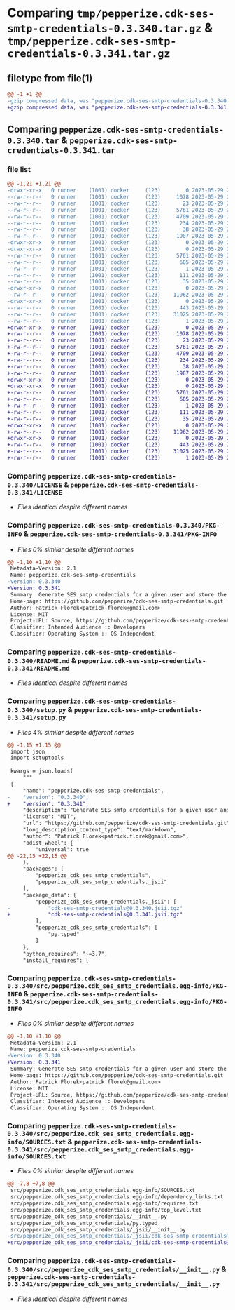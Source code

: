 # Comparing `tmp/pepperize.cdk-ses-smtp-credentials-0.3.340.tar.gz` & `tmp/pepperize.cdk-ses-smtp-credentials-0.3.341.tar.gz`

## filetype from file(1)

```diff
@@ -1 +1 @@
-gzip compressed data, was "pepperize.cdk-ses-smtp-credentials-0.3.340.tar", last modified: Mon May 29 23:09:54 2023, max compression
+gzip compressed data, was "pepperize.cdk-ses-smtp-credentials-0.3.341.tar", last modified: Mon May 29 23:18:40 2023, max compression
```

## Comparing `pepperize.cdk-ses-smtp-credentials-0.3.340.tar` & `pepperize.cdk-ses-smtp-credentials-0.3.341.tar`

### file list

```diff
@@ -1,21 +1,21 @@
-drwxr-xr-x   0 runner    (1001) docker     (123)        0 2023-05-29 23:09:54.422160 pepperize.cdk-ses-smtp-credentials-0.3.340/
--rw-r--r--   0 runner    (1001) docker     (123)     1078 2023-05-29 23:09:37.000000 pepperize.cdk-ses-smtp-credentials-0.3.340/LICENSE
--rw-r--r--   0 runner    (1001) docker     (123)       23 2023-05-29 23:09:37.000000 pepperize.cdk-ses-smtp-credentials-0.3.340/MANIFEST.in
--rw-r--r--   0 runner    (1001) docker     (123)     5761 2023-05-29 23:09:54.422160 pepperize.cdk-ses-smtp-credentials-0.3.340/PKG-INFO
--rw-r--r--   0 runner    (1001) docker     (123)     4709 2023-05-29 23:09:37.000000 pepperize.cdk-ses-smtp-credentials-0.3.340/README.md
--rw-r--r--   0 runner    (1001) docker     (123)      234 2023-05-29 23:09:37.000000 pepperize.cdk-ses-smtp-credentials-0.3.340/pyproject.toml
--rw-r--r--   0 runner    (1001) docker     (123)       38 2023-05-29 23:09:54.422160 pepperize.cdk-ses-smtp-credentials-0.3.340/setup.cfg
--rw-r--r--   0 runner    (1001) docker     (123)     1987 2023-05-29 23:09:37.000000 pepperize.cdk-ses-smtp-credentials-0.3.340/setup.py
-drwxr-xr-x   0 runner    (1001) docker     (123)        0 2023-05-29 23:09:54.418161 pepperize.cdk-ses-smtp-credentials-0.3.340/src/
-drwxr-xr-x   0 runner    (1001) docker     (123)        0 2023-05-29 23:09:54.418161 pepperize.cdk-ses-smtp-credentials-0.3.340/src/pepperize.cdk_ses_smtp_credentials.egg-info/
--rw-r--r--   0 runner    (1001) docker     (123)     5761 2023-05-29 23:09:54.000000 pepperize.cdk-ses-smtp-credentials-0.3.340/src/pepperize.cdk_ses_smtp_credentials.egg-info/PKG-INFO
--rw-r--r--   0 runner    (1001) docker     (123)      605 2023-05-29 23:09:54.000000 pepperize.cdk-ses-smtp-credentials-0.3.340/src/pepperize.cdk_ses_smtp_credentials.egg-info/SOURCES.txt
--rw-r--r--   0 runner    (1001) docker     (123)        1 2023-05-29 23:09:54.000000 pepperize.cdk-ses-smtp-credentials-0.3.340/src/pepperize.cdk_ses_smtp_credentials.egg-info/dependency_links.txt
--rw-r--r--   0 runner    (1001) docker     (123)      111 2023-05-29 23:09:54.000000 pepperize.cdk-ses-smtp-credentials-0.3.340/src/pepperize.cdk_ses_smtp_credentials.egg-info/requires.txt
--rw-r--r--   0 runner    (1001) docker     (123)       35 2023-05-29 23:09:54.000000 pepperize.cdk-ses-smtp-credentials-0.3.340/src/pepperize.cdk_ses_smtp_credentials.egg-info/top_level.txt
-drwxr-xr-x   0 runner    (1001) docker     (123)        0 2023-05-29 23:09:54.422160 pepperize.cdk-ses-smtp-credentials-0.3.340/src/pepperize_cdk_ses_smtp_credentials/
--rw-r--r--   0 runner    (1001) docker     (123)    11962 2023-05-29 23:09:37.000000 pepperize.cdk-ses-smtp-credentials-0.3.340/src/pepperize_cdk_ses_smtp_credentials/__init__.py
-drwxr-xr-x   0 runner    (1001) docker     (123)        0 2023-05-29 23:09:54.422160 pepperize.cdk-ses-smtp-credentials-0.3.340/src/pepperize_cdk_ses_smtp_credentials/_jsii/
--rw-r--r--   0 runner    (1001) docker     (123)      443 2023-05-29 23:09:37.000000 pepperize.cdk-ses-smtp-credentials-0.3.340/src/pepperize_cdk_ses_smtp_credentials/_jsii/__init__.py
--rw-r--r--   0 runner    (1001) docker     (123)    31025 2023-05-29 23:09:37.000000 pepperize.cdk-ses-smtp-credentials-0.3.340/src/pepperize_cdk_ses_smtp_credentials/_jsii/cdk-ses-smtp-credentials@0.3.340.jsii.tgz
--rw-r--r--   0 runner    (1001) docker     (123)        1 2023-05-29 23:09:37.000000 pepperize.cdk-ses-smtp-credentials-0.3.340/src/pepperize_cdk_ses_smtp_credentials/py.typed
+drwxr-xr-x   0 runner    (1001) docker     (123)        0 2023-05-29 23:18:40.236945 pepperize.cdk-ses-smtp-credentials-0.3.341/
+-rw-r--r--   0 runner    (1001) docker     (123)     1078 2023-05-29 23:18:23.000000 pepperize.cdk-ses-smtp-credentials-0.3.341/LICENSE
+-rw-r--r--   0 runner    (1001) docker     (123)       23 2023-05-29 23:18:23.000000 pepperize.cdk-ses-smtp-credentials-0.3.341/MANIFEST.in
+-rw-r--r--   0 runner    (1001) docker     (123)     5761 2023-05-29 23:18:40.236945 pepperize.cdk-ses-smtp-credentials-0.3.341/PKG-INFO
+-rw-r--r--   0 runner    (1001) docker     (123)     4709 2023-05-29 23:18:23.000000 pepperize.cdk-ses-smtp-credentials-0.3.341/README.md
+-rw-r--r--   0 runner    (1001) docker     (123)      234 2023-05-29 23:18:23.000000 pepperize.cdk-ses-smtp-credentials-0.3.341/pyproject.toml
+-rw-r--r--   0 runner    (1001) docker     (123)       38 2023-05-29 23:18:40.236945 pepperize.cdk-ses-smtp-credentials-0.3.341/setup.cfg
+-rw-r--r--   0 runner    (1001) docker     (123)     1987 2023-05-29 23:18:23.000000 pepperize.cdk-ses-smtp-credentials-0.3.341/setup.py
+drwxr-xr-x   0 runner    (1001) docker     (123)        0 2023-05-29 23:18:40.232945 pepperize.cdk-ses-smtp-credentials-0.3.341/src/
+drwxr-xr-x   0 runner    (1001) docker     (123)        0 2023-05-29 23:18:40.236945 pepperize.cdk-ses-smtp-credentials-0.3.341/src/pepperize.cdk_ses_smtp_credentials.egg-info/
+-rw-r--r--   0 runner    (1001) docker     (123)     5761 2023-05-29 23:18:40.000000 pepperize.cdk-ses-smtp-credentials-0.3.341/src/pepperize.cdk_ses_smtp_credentials.egg-info/PKG-INFO
+-rw-r--r--   0 runner    (1001) docker     (123)      605 2023-05-29 23:18:40.000000 pepperize.cdk-ses-smtp-credentials-0.3.341/src/pepperize.cdk_ses_smtp_credentials.egg-info/SOURCES.txt
+-rw-r--r--   0 runner    (1001) docker     (123)        1 2023-05-29 23:18:40.000000 pepperize.cdk-ses-smtp-credentials-0.3.341/src/pepperize.cdk_ses_smtp_credentials.egg-info/dependency_links.txt
+-rw-r--r--   0 runner    (1001) docker     (123)      111 2023-05-29 23:18:40.000000 pepperize.cdk-ses-smtp-credentials-0.3.341/src/pepperize.cdk_ses_smtp_credentials.egg-info/requires.txt
+-rw-r--r--   0 runner    (1001) docker     (123)       35 2023-05-29 23:18:40.000000 pepperize.cdk-ses-smtp-credentials-0.3.341/src/pepperize.cdk_ses_smtp_credentials.egg-info/top_level.txt
+drwxr-xr-x   0 runner    (1001) docker     (123)        0 2023-05-29 23:18:40.236945 pepperize.cdk-ses-smtp-credentials-0.3.341/src/pepperize_cdk_ses_smtp_credentials/
+-rw-r--r--   0 runner    (1001) docker     (123)    11962 2023-05-29 23:18:23.000000 pepperize.cdk-ses-smtp-credentials-0.3.341/src/pepperize_cdk_ses_smtp_credentials/__init__.py
+drwxr-xr-x   0 runner    (1001) docker     (123)        0 2023-05-29 23:18:40.236945 pepperize.cdk-ses-smtp-credentials-0.3.341/src/pepperize_cdk_ses_smtp_credentials/_jsii/
+-rw-r--r--   0 runner    (1001) docker     (123)      443 2023-05-29 23:18:23.000000 pepperize.cdk-ses-smtp-credentials-0.3.341/src/pepperize_cdk_ses_smtp_credentials/_jsii/__init__.py
+-rw-r--r--   0 runner    (1001) docker     (123)    31025 2023-05-29 23:18:23.000000 pepperize.cdk-ses-smtp-credentials-0.3.341/src/pepperize_cdk_ses_smtp_credentials/_jsii/cdk-ses-smtp-credentials@0.3.341.jsii.tgz
+-rw-r--r--   0 runner    (1001) docker     (123)        1 2023-05-29 23:18:23.000000 pepperize.cdk-ses-smtp-credentials-0.3.341/src/pepperize_cdk_ses_smtp_credentials/py.typed
```

### Comparing `pepperize.cdk-ses-smtp-credentials-0.3.340/LICENSE` & `pepperize.cdk-ses-smtp-credentials-0.3.341/LICENSE`

 * *Files identical despite different names*

### Comparing `pepperize.cdk-ses-smtp-credentials-0.3.340/PKG-INFO` & `pepperize.cdk-ses-smtp-credentials-0.3.341/PKG-INFO`

 * *Files 0% similar despite different names*

```diff
@@ -1,10 +1,10 @@
 Metadata-Version: 2.1
 Name: pepperize.cdk-ses-smtp-credentials
-Version: 0.3.340
+Version: 0.3.341
 Summary: Generate SES smtp credentials for a given user and store the credentials in a SecretsManager Secret.
 Home-page: https://github.com/pepperize/cdk-ses-smtp-credentials.git
 Author: Patrick Florek<patrick.florek@gmail.com>
 License: MIT
 Project-URL: Source, https://github.com/pepperize/cdk-ses-smtp-credentials.git
 Classifier: Intended Audience :: Developers
 Classifier: Operating System :: OS Independent
```

### Comparing `pepperize.cdk-ses-smtp-credentials-0.3.340/README.md` & `pepperize.cdk-ses-smtp-credentials-0.3.341/README.md`

 * *Files identical despite different names*

### Comparing `pepperize.cdk-ses-smtp-credentials-0.3.340/setup.py` & `pepperize.cdk-ses-smtp-credentials-0.3.341/setup.py`

 * *Files 4% similar despite different names*

```diff
@@ -1,15 +1,15 @@
 import json
 import setuptools
 
 kwargs = json.loads(
     """
 {
     "name": "pepperize.cdk-ses-smtp-credentials",
-    "version": "0.3.340",
+    "version": "0.3.341",
     "description": "Generate SES smtp credentials for a given user and store the credentials in a SecretsManager Secret.",
     "license": "MIT",
     "url": "https://github.com/pepperize/cdk-ses-smtp-credentials.git",
     "long_description_content_type": "text/markdown",
     "author": "Patrick Florek<patrick.florek@gmail.com>",
     "bdist_wheel": {
         "universal": true
@@ -22,15 +22,15 @@
     },
     "packages": [
         "pepperize_cdk_ses_smtp_credentials",
         "pepperize_cdk_ses_smtp_credentials._jsii"
     ],
     "package_data": {
         "pepperize_cdk_ses_smtp_credentials._jsii": [
-            "cdk-ses-smtp-credentials@0.3.340.jsii.tgz"
+            "cdk-ses-smtp-credentials@0.3.341.jsii.tgz"
         ],
         "pepperize_cdk_ses_smtp_credentials": [
             "py.typed"
         ]
     },
     "python_requires": "~=3.7",
     "install_requires": [
```

### Comparing `pepperize.cdk-ses-smtp-credentials-0.3.340/src/pepperize.cdk_ses_smtp_credentials.egg-info/PKG-INFO` & `pepperize.cdk-ses-smtp-credentials-0.3.341/src/pepperize.cdk_ses_smtp_credentials.egg-info/PKG-INFO`

 * *Files 0% similar despite different names*

```diff
@@ -1,10 +1,10 @@
 Metadata-Version: 2.1
 Name: pepperize.cdk-ses-smtp-credentials
-Version: 0.3.340
+Version: 0.3.341
 Summary: Generate SES smtp credentials for a given user and store the credentials in a SecretsManager Secret.
 Home-page: https://github.com/pepperize/cdk-ses-smtp-credentials.git
 Author: Patrick Florek<patrick.florek@gmail.com>
 License: MIT
 Project-URL: Source, https://github.com/pepperize/cdk-ses-smtp-credentials.git
 Classifier: Intended Audience :: Developers
 Classifier: Operating System :: OS Independent
```

### Comparing `pepperize.cdk-ses-smtp-credentials-0.3.340/src/pepperize.cdk_ses_smtp_credentials.egg-info/SOURCES.txt` & `pepperize.cdk-ses-smtp-credentials-0.3.341/src/pepperize.cdk_ses_smtp_credentials.egg-info/SOURCES.txt`

 * *Files 0% similar despite different names*

```diff
@@ -7,8 +7,8 @@
 src/pepperize.cdk_ses_smtp_credentials.egg-info/SOURCES.txt
 src/pepperize.cdk_ses_smtp_credentials.egg-info/dependency_links.txt
 src/pepperize.cdk_ses_smtp_credentials.egg-info/requires.txt
 src/pepperize.cdk_ses_smtp_credentials.egg-info/top_level.txt
 src/pepperize_cdk_ses_smtp_credentials/__init__.py
 src/pepperize_cdk_ses_smtp_credentials/py.typed
 src/pepperize_cdk_ses_smtp_credentials/_jsii/__init__.py
-src/pepperize_cdk_ses_smtp_credentials/_jsii/cdk-ses-smtp-credentials@0.3.340.jsii.tgz
+src/pepperize_cdk_ses_smtp_credentials/_jsii/cdk-ses-smtp-credentials@0.3.341.jsii.tgz
```

### Comparing `pepperize.cdk-ses-smtp-credentials-0.3.340/src/pepperize_cdk_ses_smtp_credentials/__init__.py` & `pepperize.cdk-ses-smtp-credentials-0.3.341/src/pepperize_cdk_ses_smtp_credentials/__init__.py`

 * *Files identical despite different names*

